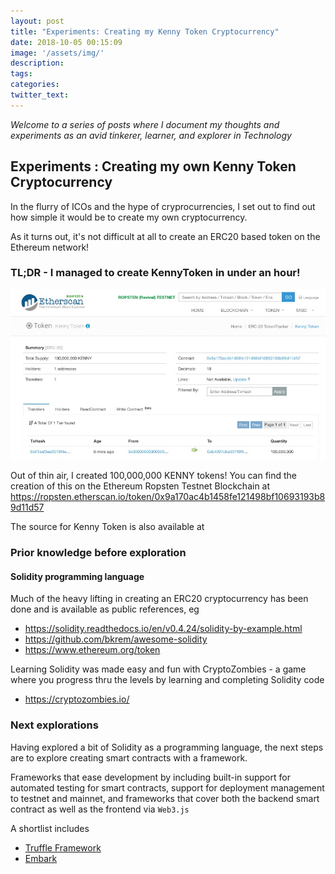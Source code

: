 ```yaml
---
layout: post
title: "Experiments: Creating my Kenny Token Cryptocurrency"
date: 2018-10-05 00:15:09
image: '/assets/img/'
description:
tags:
categories:
twitter_text:
---
```


*Welcome to a series of posts where I document my thoughts and experiments as an avid tinkerer, learner, and explorer in Technology*

## Experiments : Creating my own Kenny Token Cryptocurrency

In the flurry of ICOs and the hype of cryprocurrencies, I set out to find out how simple it would be to create my own cryptocurrency.

As it turns out, it's not difficult at all to create an ERC20 based token on the Ethereum network!

### TL;DR - I managed to create KennyToken in under an hour!
![kennytoken screenshot](https://raw.githubusercontent.com/kennychua/kennychua.github.io/master/assets/img/kennytoken.jpg)

Out of thin air, I created 100,000,000 KENNY tokens! You can find the creation of this on the Ethereum Ropsten Testnet Blockchain at https://ropsten.etherscan.io/token/0x9a170ac4b1458fe121498bf10693193b89d11d57

The source for Kenny Token is also available at 
<script src="https://gist.github.com/kennychua/7dec76ba70aba3dad38c1e8925dfb1b2.js"></script>


### Prior knowledge before exploration

#### Solidity programming language
Much of the heavy lifting in creating an ERC20 cryptocurrency has been done and is available as public references, eg
- https://solidity.readthedocs.io/en/v0.4.24/solidity-by-example.html
- https://github.com/bkrem/awesome-solidity
- https://www.ethereum.org/token

Learning Solidity was made easy and fun with CryptoZombies - a game where you progress thru the levels by learning and completing Solidity code
- https://cryptozombies.io/

### Next explorations
Having explored a bit of Solidity as a programming language, the next steps are to explore creating smart contracts with a framework. 

Frameworks that ease development by including built-in support for automated testing for smart contracts, support for deployment management to testnet and mainnet, and frameworks that cover both the backend smart contract as well as the frontend via `Web3.js`

A shortlist includes
- [Truffle Framework](https://truffleframework.com/docs/truffle/overview)
- [Embark](https://github.com/embark-framework/embark)
